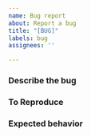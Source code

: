```yaml
---
name: Bug report
about: Report a bug
title: "[BUG]"
labels: bug
assignees: ''

---
```


### Describe the bug


### To Reproduce


### Expected behavior
